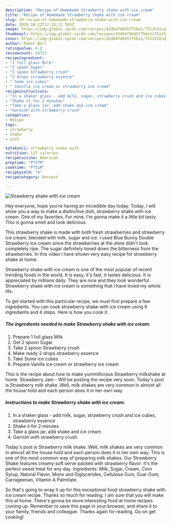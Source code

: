 ```yaml
---
description: "Recipe of Homemade Strawberry shake with ice cream"
title: "Recipe of Homemade Strawberry shake with ice cream"
slug: 20-recipe-of-homemade-strawberry-shake-with-ice-cream
date: 2020-10-22T12:33:21.505Z
image: https://img-global.cpcdn.com/recipes/42d04fdb457f5be1/751x532cq70/strawberry-shake-with-ice-cream-recipe-main-photo.jpg
thumbnail: https://img-global.cpcdn.com/recipes/42d04fdb457f5be1/751x532cq70/strawberry-shake-with-ice-cream-recipe-main-photo.jpg
cover: https://img-global.cpcdn.com/recipes/42d04fdb457f5be1/751x532cq70/strawberry-shake-with-ice-cream-recipe-main-photo.jpg
author: Mabel Bell
ratingvalue: 4.8
reviewcount: 24723
recipeingredient:
- "1 full glass Milk"
- "2 spoon Sugar"
- "2 spoon Strawberry crush"
- "2 drops strawberry essence"
- " Some ice cubes"
- " Vanilla ice cream or strawberry ice cream"
recipeinstructions:
- "In a shaker glass - add milk, sugar, strawberry crush and ice cubes, strawberry essence"
- "Shake it for 2 minutes"
- "Take a glass jar, add shake and ice cream"
- "Garnish with strawberry crush"
categories:
- Recipe
tags:
- strawberry
- shake
- with

katakunci: strawberry shake with 
nutrition: 137 calories
recipecuisine: American
preptime: "PT37M"
cooktime: "PT51M"
recipeyield: "4"
recipecategory: Dessert

---
```



![Strawberry shake with ice cream](https://img-global.cpcdn.com/recipes/42d04fdb457f5be1/751x532cq70/strawberry-shake-with-ice-cream-recipe-main-photo.jpg)

Hey everyone, hope you're having an incredible day today. Today, I will show you a way to make a distinctive dish, strawberry shake with ice cream. One of my favorites. For mine, I'm gonna make it a little bit tasty. This is gonna smell and look delicious.

This strawberry shake is made with both fresh strawberries and strawberry ice cream, blended with milk, sugar and ice. I used Blue Bunny Double Strawberry ice cream since the strawberries at the store didn&#39;t look completely ripe. The sugar definitely toned down the bitterness from the strawberries. In this video i have shown very easy recipe for strawberry shake at home.

Strawberry shake with ice cream is one of the most popular of recent trending foods in the world. It is easy, it's fast, it tastes delicious. It is appreciated by millions daily. They are nice and they look wonderful. Strawberry shake with ice cream is something that I have loved my whole life.


To get started with this particular recipe, we must first prepare a few ingredients. You can cook strawberry shake with ice cream using 6 ingredients and 4 steps. Here is how you cook it.

<!--inarticleads1-->

##### The ingredients needed to make Strawberry shake with ice cream:

1. Prepare 1 full glass Milk
1. Get 2 spoon Sugar
1. Take 2 spoon Strawberry crush
1. Make ready 2 drops strawberry essence
1. Take  Some ice cubes
1. Prepare  Vanilla ice cream or strawberry ice cream


This is the recipe about how to make yummillicious Strawberry milkshake at home. Strawberry Jam - Will be posting the recipe very soon. Today&#39;s post is Strawberry milk shake. Well, milk shakes are very common in almost all the house hold and each person does it in her own way. 

<!--inarticleads2-->

##### Instructions to make Strawberry shake with ice cream:

1. In a shaker glass - add milk, sugar, strawberry crush and ice cubes, strawberry essence
1. Shake it for 2 minutes
1. Take a glass jar, add shake and ice cream
1. Garnish with strawberry crush


Today&#39;s post is Strawberry milk shake. Well, milk shakes are very common in almost all the house hold and each person does it in her own way. This is one of the most common way of preparing milk shakes. Our Strawberry Shake features creamy soft serve packed with strawberry flavor: it&#39;s the perfect sweet treat for any day. Ingredients: Milk, Sugar, Cream, Corn Syrup, Natural Flavor, Mono and Diglycerides, Cellulose Gum, Guar Gum, Carrageenan, Vitamin A Palmitate. 

So that's going to wrap it up for this exceptional food strawberry shake with ice cream recipe. Thanks so much for reading. I am sure that you will make this at home. There's gonna be more interesting food at home recipes coming up. Remember to save this page in your browser, and share it to your family, friends and colleague. Thanks again for reading. Go on get cooking!

